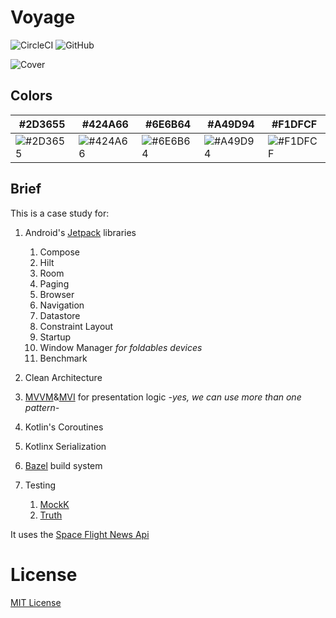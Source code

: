 # Voyage
![CircleCI](https://img.shields.io/circleci/build/github/Mohamed-Elshaarawy/Voyage/main?style=for-the-badge)
![GitHub](https://img.shields.io/github/license/Mohamed-Elshaarawy/Voyage?style=for-the-badge)

![Cover](./designs/voyage_cover.png)

## Colors
| #2D3655 | #424A66 | #6E6B64 | #A49D94 | #F1DFCF |
| --- | --- | --- | --- | --- |
| ![#2D3655](http://placehold.it/150x40/2D3655/FFFFFF?text=PrimaryDarkVariant) | ![#424A66](http://placehold.it/150x40/424A66/FFFFFF?text=PrimaryDark)|![#6E6B64](http://placehold.it/150x40/6E6B64/FFFFFF?text=PrimaryVariant)|![#A49D94](http://placehold.it/150x40/A49D94/FFFFFF?text=Primary)|![#F1DFCF](http://placehold.it/150x40/F1DFCF/FFFFFF?text=Secondary)

## Brief
This is a case study for:
1. Android's [Jetpack](https://developer.android.com/jetpack?gclid=CjwKCAjw7--KBhAMEiwAxfpkWBXrXwunvBWDAlvA7MEPjgEx7sdOEpR1-wYX-JShxNisk70XTgJNxhoCSyYQAvD_BwE&gclsrc=aw.ds) libraries
    1. Compose
    2. Hilt
    3. Room
    4. Paging
    5. Browser
    6. Navigation
    7. Datastore
    8. Constraint Layout
    9. Startup
    10. Window Manager _for foldables devices_
    11. Benchmark

2. Clean Architecture
3. [MVVM](https://en.wikipedia.org/wiki/Model%E2%80%93view%E2%80%93viewmodel)&[MVI](https://proandroiddev.com/android-model-view-intent-with-kotlin-flow-ca5945316ec)  for presentation logic _-yes, we can use more than one pattern-_
4. Kotlin's Coroutines
5. Kotlinx Serialization
6. [Bazel](https://bazel.build/) build system
7. Testing
    1. [MockK](https://github.com/mockk/mockk)
    2. [Truth](https://truth.dev/)

It uses the [Space Flight News Api](https://www.spaceflightnewsapi.net/)

License
=======
[MIT License](./LICENSE)